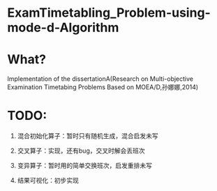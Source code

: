 # ExamTimetabling_Problem-using-mode-d-Algorithm

# What?
Implementation of the dissertationA(Research on Multi-objective Examination Timetabing Problems Based on MOEA/D,孙娜娜,2014)

# TODO:
1. 混合初始化算子：暂时只有随机生成，混合启发未写 

2. 交叉算子：实现，还有bug，交叉时解会丢班次 

3. 变异算子：暂时用的简单交换班次，启发重排未写 

4. 结果可视化：初步实现 
